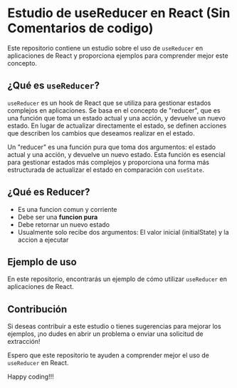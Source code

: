 # Estudio de useReducer en React (Sin Comentarios de codigo)

Este repositorio contiene un estudio sobre el uso de `useReducer` en aplicaciones de React y proporciona ejemplos para comprender mejor este concepto.

## ¿Qué es `useReducer`?

`useReducer` es un hook de React que se utiliza para gestionar estados complejos en aplicaciones. Se basa en el concepto de "reducer", que es una función que toma un estado actual y una acción, y devuelve un nuevo estado. En lugar de actualizar directamente el estado, se definen acciones que describen los cambios que deseamos realizar en el estado.

Un "reducer" es una función pura que toma dos argumentos: el estado actual y una acción, y devuelve un nuevo estado. Esta función es esencial para gestionar estados más complejos y proporciona una forma más estructurada de actualizar el estado en comparación con `useState`.

## ¿Qué es Reducer?

- Es una funcion comun y corriente
- Debe ser una **funcion pura**
- Debe retornar un nuevo estado
- Usualmente solo recibe dos argumentos:
    El valor inicial (initialState) y la accion a ejecutar

## Ejemplo de uso

En este repositorio, encontrarás un ejemplo de cómo utilizar `useReducer` en aplicaciones de React.

## Contribución

Si deseas contribuir a este estudio o tienes sugerencias para mejorar los ejemplos, ¡no dudes en abrir un problema o enviar una solicitud de extracción!

Espero que este repositorio te ayuden a comprender mejor el uso de `useReducer` en React.

Happy coding!!!
